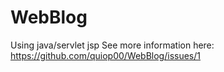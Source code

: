 # WebBlog
Using java/servlet jsp
See more information here: https://github.com/quiop00/WebBlog/issues/1
